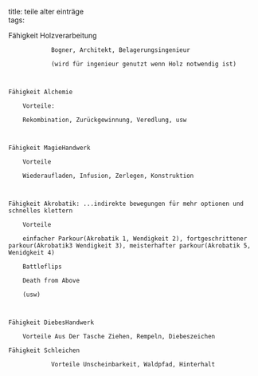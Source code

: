 title: teile alter einträge  
tags:   


Fähigkeit Holzverarbeitung

                Bogner, Architekt, Belagerungsingenieur

                (wird für ingenieur genutzt wenn Holz notwendig ist)

               

	Fähigkeit Alchemie

		Vorteile:

		Rekombination, Zurückgewinnung, Veredlung, usw



	Fähigkeit MagieHandwerk

		Vorteile

		Wiederaufladen, Infusion, Zerlegen, Konstruktion



	Fähigkeit Akrobatik: ...indirekte bewegungen für mehr optionen und schnelles klettern

		Vorteile 

		einfacher Parkour(Akrobatik 1, Wendigkeit 2), fortgeschrittener parkour(Akrobatik3 Wendigkeit 3), meisterhafter parkour(Akrobatik 5, Wenidgkeit 4)

		Battleflips

		Death from Above

		(usw)



	Fähigkeit DiebesHandwerk

	 	Vorteile Aus Der Tasche Ziehen, Rempeln, Diebeszeichen

	Fähigkeit Schleichen

                Vorteile Unscheinbarkeit, Waldpfad, Hinterhalt